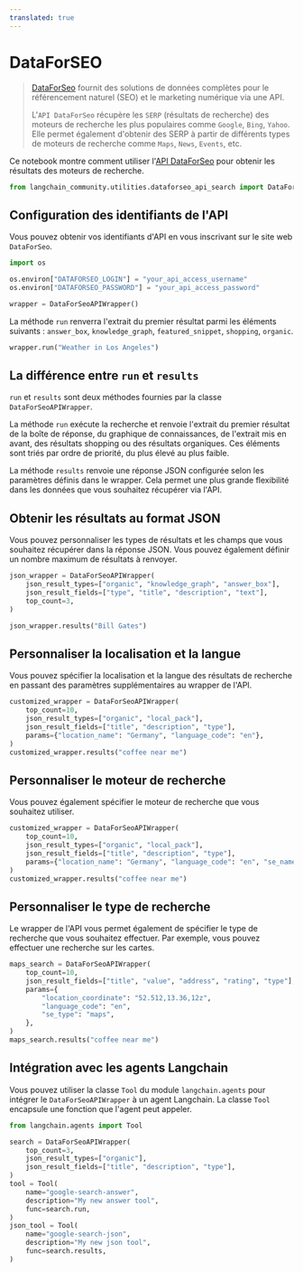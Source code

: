 ```yaml
---
translated: true
---
```


# DataForSEO

>[DataForSeo](https://dataforseo.com/) fournit des solutions de données complètes pour le référencement naturel (SEO) et le marketing numérique via une API.
>
>L'`API DataForSeo` récupère les `SERP` (résultats de recherche) des moteurs de recherche les plus populaires comme `Google`, `Bing`, `Yahoo`. Elle permet également d'obtenir des SERP à partir de différents types de moteurs de recherche comme `Maps`, `News`, `Events`, etc.

Ce notebook montre comment utiliser l'[API DataForSeo](https://dataforseo.com/apis) pour obtenir les résultats des moteurs de recherche.

```python
from langchain_community.utilities.dataforseo_api_search import DataForSeoAPIWrapper
```

## Configuration des identifiants de l'API

Vous pouvez obtenir vos identifiants d'API en vous inscrivant sur le site web `DataForSeo`.

```python
import os

os.environ["DATAFORSEO_LOGIN"] = "your_api_access_username"
os.environ["DATAFORSEO_PASSWORD"] = "your_api_access_password"

wrapper = DataForSeoAPIWrapper()
```

La méthode `run` renverra l'extrait du premier résultat parmi les éléments suivants : `answer_box`, `knowledge_graph`, `featured_snippet`, `shopping`, `organic`.

```python
wrapper.run("Weather in Los Angeles")
```

## La différence entre `run` et `results`

`run` et `results` sont deux méthodes fournies par la classe `DataForSeoAPIWrapper`.

La méthode `run` exécute la recherche et renvoie l'extrait du premier résultat de la boîte de réponse, du graphique de connaissances, de l'extrait mis en avant, des résultats shopping ou des résultats organiques. Ces éléments sont triés par ordre de priorité, du plus élevé au plus faible.

La méthode `results` renvoie une réponse JSON configurée selon les paramètres définis dans le wrapper. Cela permet une plus grande flexibilité dans les données que vous souhaitez récupérer via l'API.

## Obtenir les résultats au format JSON

Vous pouvez personnaliser les types de résultats et les champs que vous souhaitez récupérer dans la réponse JSON. Vous pouvez également définir un nombre maximum de résultats à renvoyer.

```python
json_wrapper = DataForSeoAPIWrapper(
    json_result_types=["organic", "knowledge_graph", "answer_box"],
    json_result_fields=["type", "title", "description", "text"],
    top_count=3,
)
```

```python
json_wrapper.results("Bill Gates")
```

## Personnaliser la localisation et la langue

Vous pouvez spécifier la localisation et la langue des résultats de recherche en passant des paramètres supplémentaires au wrapper de l'API.

```python
customized_wrapper = DataForSeoAPIWrapper(
    top_count=10,
    json_result_types=["organic", "local_pack"],
    json_result_fields=["title", "description", "type"],
    params={"location_name": "Germany", "language_code": "en"},
)
customized_wrapper.results("coffee near me")
```

## Personnaliser le moteur de recherche

Vous pouvez également spécifier le moteur de recherche que vous souhaitez utiliser.

```python
customized_wrapper = DataForSeoAPIWrapper(
    top_count=10,
    json_result_types=["organic", "local_pack"],
    json_result_fields=["title", "description", "type"],
    params={"location_name": "Germany", "language_code": "en", "se_name": "bing"},
)
customized_wrapper.results("coffee near me")
```

## Personnaliser le type de recherche

Le wrapper de l'API vous permet également de spécifier le type de recherche que vous souhaitez effectuer. Par exemple, vous pouvez effectuer une recherche sur les cartes.

```python
maps_search = DataForSeoAPIWrapper(
    top_count=10,
    json_result_fields=["title", "value", "address", "rating", "type"],
    params={
        "location_coordinate": "52.512,13.36,12z",
        "language_code": "en",
        "se_type": "maps",
    },
)
maps_search.results("coffee near me")
```

## Intégration avec les agents Langchain

Vous pouvez utiliser la classe `Tool` du module `langchain.agents` pour intégrer le `DataForSeoAPIWrapper` à un agent Langchain. La classe `Tool` encapsule une fonction que l'agent peut appeler.

```python
from langchain.agents import Tool

search = DataForSeoAPIWrapper(
    top_count=3,
    json_result_types=["organic"],
    json_result_fields=["title", "description", "type"],
)
tool = Tool(
    name="google-search-answer",
    description="My new answer tool",
    func=search.run,
)
json_tool = Tool(
    name="google-search-json",
    description="My new json tool",
    func=search.results,
)
```

